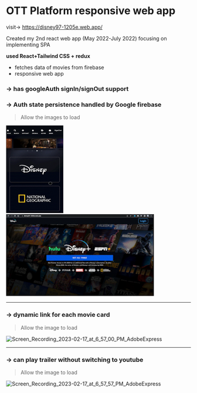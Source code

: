 # OTT Platform responsive web app

visit-> https://disney97-1205e.web.app/

Created my 2nd react web app (May 2022-July 2022) focusing on implementing SPA

**used React+Tailwind CSS + redux**

- fetches data of movies from firebase
- responsive web app
### →  has googleAuth signIn/signOut support
### →  Auth state persistence handled by Google firebase
> Allow the images to load


<span>  <img src="https://github.com/MNaushad97/Disney97/blob/main/src/features/DisneyMobileHome.gif" width="156" height="239.28" />  </span>
<img src="https://github.com/MNaushad97/Disney97/blob/main/src/features/DisneySignIn.gif" width="403" height="223" />






-----------------------------------------------------------------------------------------------------------------------------------------------------------

### →  dynamic link for each movie card

> Allow the image to load

![Screen_Recording_2023-02-17_at_6_57_00_PM_AdobeExpress](https://github.com/MNaushad97/Disney97/blob/main/src/features/DisneyDynamicLink.gif)

-----------------------------------------------------------------------------------------------------------------------------------------------------------

### →  can play trailer without switching to youtube

> Allow the image to load

![Screen_Recording_2023-02-17_at_6_57_57_PM_AdobeExpress](https://github.com/MNaushad97/Disney97/blob/main/src/features/disneyWebTailer.gif)




